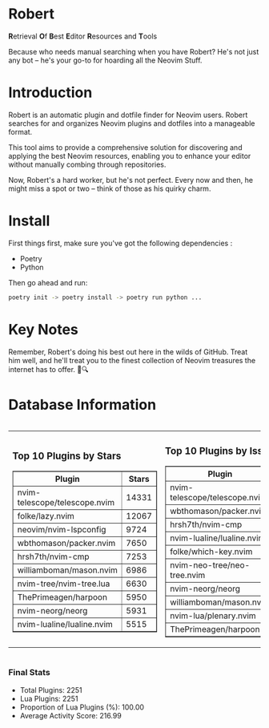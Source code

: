 # Robert

**R**etrieval
**O**f
**B**est
**E**ditor
**R**esources and
**T**ools

Because who needs manual searching when you have Robert?
He's not just any bot – he's your go-to for hoarding all the Neovim Stuff.

# Introduction
Robert is an automatic plugin and dotfile finder for Neovim users. Robert searches for and organizes Neovim plugins and dotfiles into a manageable format.

This tool aims to provide a comprehensive solution for discovering and applying the best Neovim resources, enabling you to enhance your editor without manually combing through repositories.

Now, Robert's a hard worker, but he's not perfect. Every now and then, he might miss a spot or two – think of those as his quirky charm. 

# Install
 First things first, make sure you've got the following dependencies :
  - Poetry 
  - Python 

Then go ahead and run:

```bash
poetry init -> poetry install -> poetry run python ...
```
# Key Notes

Remember, Robert's doing his best out here in the wilds of GitHub. Treat him well, and he'll treat you to the finest collection of Neovim treasures the internet has to offer. 🎩🔍


# Database Information

<div style='display:flex;flex-direction:row;justify-content:space-between;'><table><tr><td><h3>Top 10 Plugins by Stars</h3><table border="1"><tr><th>Plugin</th><th>Stars</th></tr><tr><td>nvim-telescope/telescope.nvim</td><td>14331</td></tr><tr><td>folke/lazy.nvim</td><td>12067</td></tr><tr><td>neovim/nvim-lspconfig</td><td>9724</td></tr><tr><td>wbthomason/packer.nvim</td><td>7650</td></tr><tr><td>hrsh7th/nvim-cmp</td><td>7253</td></tr><tr><td>williamboman/mason.nvim</td><td>6986</td></tr><tr><td>nvim-tree/nvim-tree.lua</td><td>6630</td></tr><tr><td>ThePrimeagen/harpoon</td><td>5950</td></tr><tr><td>nvim-neorg/neorg</td><td>5931</td></tr><tr><td>nvim-lualine/lualine.nvim</td><td>5515</td></tr></table></td><td><h3>Top 10 Plugins by Issues</h3><table border="1"><tr><th>Plugin</th><th>Issues</th></tr><tr><td>nvim-telescope/telescope.nvim</td><td>331</td></tr><tr><td>wbthomason/packer.nvim</td><td>305</td></tr><tr><td>hrsh7th/nvim-cmp</td><td>245</td></tr><tr><td>nvim-lualine/lualine.nvim</td><td>202</td></tr><tr><td>folke/which-key.nvim</td><td>191</td></tr><tr><td>nvim-neo-tree/neo-tree.nvim</td><td>186</td></tr><tr><td>nvim-neorg/neorg</td><td>171</td></tr><tr><td>williamboman/mason.nvim</td><td>162</td></tr><tr><td>nvim-lua/plenary.nvim</td><td>121</td></tr><tr><td>ThePrimeagen/harpoon</td><td>100</td></tr></table></td><td><h3>Top 10 Plugins by Forks</h3><table border="1"><tr><th>Plugin</th><th>Forks</th></tr><tr><td>neovim/nvim-lspconfig</td><td>2015</td></tr><tr><td>nvim-telescope/telescope.nvim</td><td>788</td></tr><tr><td>nvim-tree/nvim-tree.lua</td><td>595</td></tr><tr><td>nvim-lualine/lualine.nvim</td><td>451</td></tr><tr><td>hrsh7th/nvim-cmp</td><td>363</td></tr><tr><td>folke/tokyonight.nvim</td><td>358</td></tr><tr><td>ThePrimeagen/harpoon</td><td>344</td></tr><tr><td>jackMort/ChatGPT.nvim</td><td>301</td></tr><tr><td>nvimdev/lspsaga.nvim</td><td>282</td></tr><tr><td>folke/lazy.nvim</td><td>281</td></tr></table></td></tr></table></div>

### Final Stats
- Total Plugins: 2251
- Lua Plugins: 2251
- Proportion of Lua Plugins (%): 100.00
- Average Activity Score: 216.99
